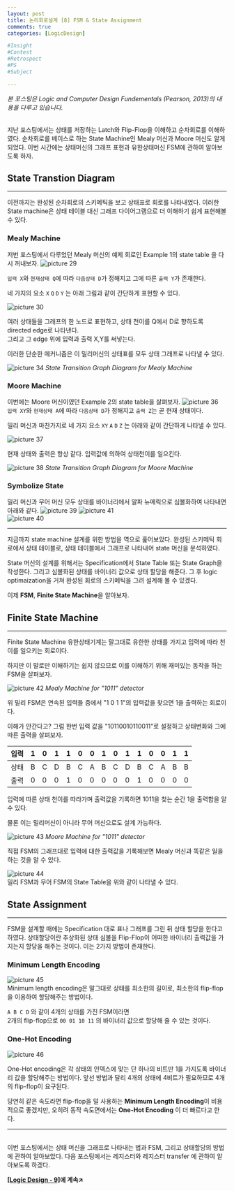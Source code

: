 ```yaml
---
layout: post
title: 논리회로설계 [8] FSM & State Assignment
comments: true
categories: [LogicDesign]

#Insight
#Contest
#Retrospect
#PS
#Subject

---
```


*본 포스팅은 Logic and Computer Design Fundementals (Pearson, 2013)의 내용을 다루고 있습니다.*

<br>
지난 포스팅에서는 상태를 저장하는 Latch와 Flip-Flop을 이해하고 순차회로를 이해하였다. 순차회로를 베이스로 하는 State Machine인 Mealy 머신과 Moore 머신도 알게되었다. 이번 시간에는 상태머신의 그래프 표현과 유한상태머신 FSM에 관하여 알아보도록 하자.

## State Transtion Diagram
---

이전까지는 완성된 순차회로의 스키메틱을 보고 상태표로 회로를 나타내었다. 이러한 State machine은 상태 테이블 대신 그래프 다이어그램으로 더 이해하기 쉽게 표현해볼 수 있다.

### Mealy Machine

저번 포스팅에서 다루었던 Mealy 머신의 예제 회로인 Example 1의 state table 을 다시 꺼내보자.
![picture 29](../images/b4f881314bc738cc24546eb166b87d302deb336707a68f637132b49b7b1449ff.png)  

`입력 X`와 `현재상태 Q`에 따라 `다음상태 D`가 정해지고 그에 따른 `출력 Y`가 존재한다.

네 가지의 요소 `X` `Q` `D` `Y` 는 아래 그림과 같이 간단하게 표현할 수 있다.

![picture 30](../images/43b8d7c9ce5c1632671db6aeb6f2553a02e54a401f571ebd3f39075bb5605ab0.png)  

여러 상태들을 그래프의 한 노드로 표현하고, 상태 천이를 Q에서 D로 향하도록 directed edge로 나타낸다.  
그리고 그 edge 위에 입력과 출력 X,Y를 써넣는다.

이러한 단순한 메커니즘은 이 밀리머신의 상태표를 모두 상태 그래프로 나타낼 수 있다.

![picture 34](../images/23253cfc90491e37965fde30045ab168bd1847e5f85c82f7b8d299bcb481eb4d.png)
*State Transition Graph Diagram for Mealy Machine*

### Moore Machine

이번에는 Moore 머신이였던 Example 2의 state table을 살펴보자.
![picture 36](../images/1aa53ccb5ac8e40840aaff81ccf45541e1395740a53fab1465aec531b473b91f.png)  
`입력 XY`와 `현재상태 A`에 따라 `다음상태 D`가 정해지고 `출력 Z`는 곧 현재 상태이다.
 
밀리 머신과 마찬가지로 네 가지 요소 `XY` `A` `D` `Z` 는 아래와 같이 간단하게 나타낼 수 있다.

![picture 37](../images/f6a65795e25de54b711348859bbd19139746645feafd0225b5f5f0c8f06cfc71.png)  

현재 상태와 출력은 항상 같다. 입력값에 의하여 상태천이를 일으킨다.

![picture 38](../images/9ca5306f9c71117044b900eca8e1ab37bf900093ce2b18e6201f63776691ed10.png)
*State Transition Graph Diagram for Moore Machine*

### Symbolize State

밀리 머신과 무어 머신 모두 상태를 바이너리에서  알파 뉴메릭으로 심볼화하여 나타내면 아래와 같다.
![picture 39](../images/818cfb64726dcffc396149328bdfd84fc2b13d230cda3e5620385440ae581911.png)
![picture 41](../images/59f1baf2c6a43e7cedd0b90f75f4b33758a4319c67d2ba09ce705eed657b1a86.png)  
![picture 40](../images/14962020d85bc42507edd51a8c761e99be9640125467997b27f67a4a19e600dd.png)  


---

지금까지 state machine 설계를 위한 방법을 역으로 훑어보았다. 완성된 스키메틱 회로에서 상태 테이블로, 상태 테이블에서 그래프로 나타내어 state 머신을 분석하였다. 

State 머신의 설계를 위해서는 Specification에서 State Table 또는 State Graph을 작성한다. 그리고 심볼화된 상태를 바이너리 값으로 상태 할당을 해준다. 그 후 logic optimaization을 거쳐 완성된 회로의 스키메틱을 그려 설계해 볼 수 있겠다.

이제 **FSM**, **Finite State Machine**을 알아보자.

## Finite State Machine
---
Finite State Machine 유한상태기계는 말그대로 유한한 상태를 가지고 입력에 따라 천이를 일으키는 회로이다. 

하지만 이 말로만 이해하기는 쉽지 않으므로 이를 이해하기 위해 재미있는 동작을 하는 FSM을 살펴보자.

![picture 42](../images/3ac4b7d7daa53013878cdeaded4e0cd4c9a9e0647790801048e0deeec03afc62.png)
*Mealy Machine for "1011" detector*

위 밀리 FSM은 연속된 입력들 중에서 "1 0 1 1"의 입력값을 찾으면 1을 출력하는 회로이다.

이해가 안간다고? 그럼 한번 입력 값을 "10110010110011"로 설정하고 상태변화와 그에 따른 출력을 살펴보자.

|입력|1|0|1|1|0|0|1|0|1|1|0|0|1|1|
|---|---|---|---|---|---|---|---|---|---|---|---|---|---|---|
|상태|B|C|D|B|C|A|B|C|D|B|C|A|B|B|
|출력|0|0|0|1|0|0|0|0|0|1|0|0|0|0|

입력에 따른 상태 천이를 따라가며 출력값을 기록하면 1011을 찾는 순간 1을 출력함을 알 수 있다.

물론 이는 밀리머신이 아니라 무어 머신으로도 설계 가능하다.

![picture 43](../images/c4ae5f10b8d86f7ee5b6bd58dbf5e989b3891721b3691db8a1a16b279fcce064.png)
*Moore Machine for "1011" detector*

직접 FSM의 그래프대로 입력에 대한 출력값을 기록해보면 Mealy 머신과 똑같은 일을 하는 것을 알 수 있다.

![picture 44](../images/81af40ece886aec51a4b5b4305d369a664980f50497b4053faf69ffbb435b3fa.png)  
밀리 FSM과 무어 FSM의 State Table을 위와 같이 나타낼 수 있다.

## State Assignment
---

FSM을 설계할 때에는 Specification 대로 표나 그래프를 그린 뒤 상태 할당을 한다고 하였다. 상태할당이란 추상화된 상태 심볼을 Flip-Flop이 어떠한 바이너리 출력값을 가지는지 할당을 해주는 것이다. 이는 2가지 방법이 존재한다.

### Minimum Length Encoding

![picture 45](../images/519b3615d0b130f6a0230ab8945dadcd083dec06962aa26ce84d1ce6b930f80b.png)  
Minimum length encoding은 말그대로 상태를 최소한의 길이로, 최소한의 flip-flop을 이용하여 할당해주는 방법이다.

`A B C D` 와 같이 4개의 상태를 가진 FSM이라면  
2개의 flip-flop으로 `00 01 10 11` 의 바이너리 값으로 할당해 줄 수 있는 것이다. 

### One-Hot Encoding
![picture 46](../images/2e2955fb0d9716a80c50ffdc25b5cccbbd94d18a09556c8838845c2b8c72915e.png)  

One-Hot encoding은 각 상태의 인덱스에 맞는 단 하나의 비트만 1을 가지도록 바이너리 값을 할당해주는 방법이다.
앞선 방법과 달리 4개의 상태에 4비트가 필요하므로 4개의 flip-flop이 요구된다.

당연히 같은 속도라면 flip-flop을 덜 사용하는 **Minimum Length Encoding**이 비용적으로 좋겠지만, 오히려 동작 속도면에서는 **One-Hot Encoding** 이 더 빠르다고 한다.

---

<br>
이번 포스팅에서는 상태 머신을 그래프로 나타내는 법과 FSM, 그리고 상태할당의 방법에 관하여 알아보았다.  
다음 포스팅에서는 레지스터와 레지스터 transfer 에 관하여 알아보도록 하겠다.


**[[Logic Design - 9]](../2021-06/logicdesign9)에 계속↗**